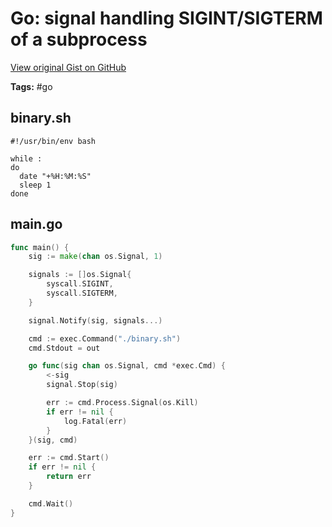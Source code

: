 # Go: signal handling SIGINT/SIGTERM of a subprocess 

[View original Gist on GitHub](https://gist.github.com/Integralist/8b603ac63dd84f4f2efc16d671e5db22)

**Tags:** #go

## binary.sh

```shell
#!/usr/bin/env bash

while :
do
  date "+%H:%M:%S"
  sleep 1
done
```

## main.go

```go
func main() {
	sig := make(chan os.Signal, 1)

	signals := []os.Signal{
		syscall.SIGINT,
		syscall.SIGTERM,
	}

	signal.Notify(sig, signals...)

	cmd := exec.Command("./binary.sh")
	cmd.Stdout = out

	go func(sig chan os.Signal, cmd *exec.Cmd) {
		<-sig
		signal.Stop(sig)

		err := cmd.Process.Signal(os.Kill)
		if err != nil {
			log.Fatal(err)
		}
	}(sig, cmd)

	err := cmd.Start()
	if err != nil {
		return err
	}

	cmd.Wait()
}
```

